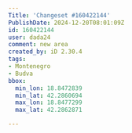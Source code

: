 ```yaml
---
Title: 'Changeset #160422144'
PublishDate: 2024-12-20T08:01:09Z
id: 160422144
user: dada24
comment: new area
created_by: iD 2.30.4
tags:
- Montenegro
- Budva
bbox:
  min_lon: 18.8472839
  min_lat: 42.2860694
  max_lon: 18.8477299
  max_lat: 42.2862871

---
```

